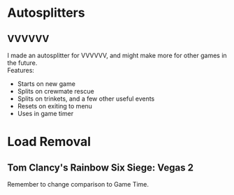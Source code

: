 # Autosplitters

## VVVVVV
I made an autosplitter for VVVVVV, and might make more for other games in the future.  
Features:
- Starts on new game
- Splits on crewmate rescue
- Splits on trinkets, and a few other useful events
- Resets on exiting to menu
- Uses in game timer


# Load Removal

## Tom Clancy's Rainbow Six Siege: Vegas 2
Remember to change comparison to Game Time.
